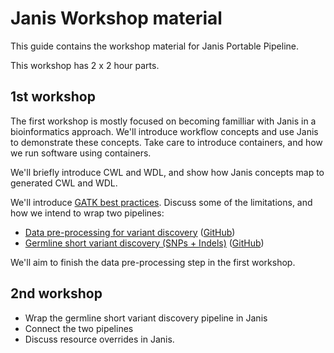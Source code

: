 # Janis Workshop material

This guide contains the workshop material for Janis Portable Pipeline.

This workshop has 2 x 2 hour parts.

## 1st workshop

The first workshop is mostly focused on becoming familliar with Janis in a bioinformatics approach. We'll introduce workflow concepts and use Janis to demonstrate these concepts. Take care to introduce containers, and how we run software using containers.

We'll briefly introduce CWL and WDL, and show how Janis concepts map to generated CWL and WDL. 

We'll introduce [GATK best practices](https://gatk.broadinstitute.org/hc/en-us/articles/360035894711-About-the-GATK-Best-Practices). Discuss some of the limitations, and how we intend to wrap two pipelines:

- [Data pre-processing for variant discovery](https://gatk.broadinstitute.org/hc/en-us/articles/360035535912-Data-pre-processing-for-variant-discovery) ([GitHub](https://github.com/gatk-workflows/gatk4-data-processing))
- [Germline short variant discovery (SNPs + Indels)](https://gatk.broadinstitute.org/hc/en-us/articles/360035535932-Germline-short-variant-discovery-SNPs-Indels-) ([GitHub](https://github.com/gatk-workflows/gatk4-germline-snps-indels))

We'll aim to finish the data pre-processing step in the first workshop.

## 2nd workshop

- Wrap the germline short variant discovery pipeline in Janis
- Connect the two pipelines
- Discuss resource overrides in Janis.